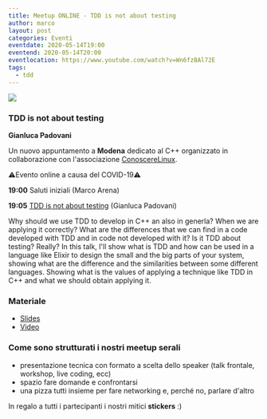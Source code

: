 ```yaml
---
title: Meetup ONLINE - TDD is not about testing
author: marco
layout: post
categories: Eventi
eventdate: 2020-05-14T19:00
eventend: 2020-05-14T20:00
eventlocation: https://www.youtube.com/watch?v=Wn6fzBAl72E
tags:
  - tdd
---
```



<a href="https://www.youtube.com/watch?v=Wn6fzBAl72E"><img src="https://www.italiancpp.org/wp-content/uploads/2020/04/meetupmo0520.png"  /></a>

<h3>TDD is not about testing</h3>

**Gianluca Padovani**

Un nuovo appuntamento a <strong>Modena</strong> dedicato al C++ organizzato in collaborazione con l'associazione <a href="http://conoscerelinux.org">ConoscereLinux</a>.

⚠️Evento online a causa del COVID-19⚠️

<strong>19:00</strong> Saluti iniziali (Marco Arena)

<strong>19:05</strong> <a href="https://www.youtube.com/watch?v=Wn6fzBAl72E">TDD is not about testing</a> (Gianluca Padovani)

Why should we use TDD to develop in C++ an also in generla? When we are applying it correctly? What are the differences that we can find in a code developed with TDD and in code not developed with it? Is it TDD about testing? Really? In this talk, I'll show what is TDD and how can be used in a language like Elixir to design the small and the big parts of your system, showing what are the difference and the similarities between some different languages. Showing what is the values of applying a technique like TDD in C++ and what we should obtain applying it.

<h3>Materiale</h3>
<ul>
 	<li><a href="https://www.slideshare.net/gpadovani/tdd-is-not-about-testing-c-version">Slides</a></li>
 	<li><a href="https://www.youtube.com/watch?v=Wn6fzBAl72E">Video</a></li>
</ul>

<h3>Come sono strutturati i nostri meetup serali</h3>

<ul>
 	<li>presentazione tecnica con formato a scelta dello speaker (talk frontale, workshop, live coding, ecc)</li>
 	<li>spazio fare domande e confrontarsi</li>
 	<li>una pizza tutti insieme per fare networking e, perché no, parlare d'altro</li>
</ul>

In regalo a tutti i partecipanti i nostri mitici <strong>stickers</strong> :)
